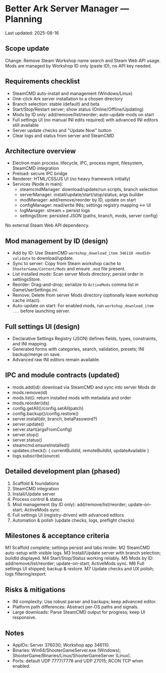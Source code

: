 # Better Ark Server Manager — Planning

Last updated: 2025-08-16

## Scope update

Change: Remove Steam Workshop name search and Steam Web API usage. Mods are managed by Workshop ID only (paste ID); no API key needed.

## Requirements checklist

- SteamCMD auto-install and management (Windows/Linux)
- One-click Ark server installation to a chosen directory
- Branch selection: stable (default) and beta
- Start/Stop/Restart server; show status (Online/Offline/Updating)
- Mods by ID only: add/remove/list/reorder; auto-update mods on start
- Full settings UI (no manual INI edits required) with advanced INI editors still available
- Server update checks and "Update Now" button
- Clear logs and status from server and SteamCMD

## Architecture overview

- Electron main process: lifecycle, IPC, process mgmt, filesystem, SteamCMD integration
- Preload: secure IPC bridge
- Renderer: HTML/CSS/JS UI (no heavy framework initially)
- Services (Node in main):
  - steamcmdManager: download/update/run scripts, branch selection
  - serverManager: install/update/start/stop/status; args builder
  - modManager: add/remove/reorder by ID, update on start
  - configManager: read/write INIs; settings registry mapping <-> UI
  - logManager: stream + persist logs
  - settingsStore: persisted JSON (paths, branch, mods, server config)

No external Steam Web API dependency.

## Mod management by ID (design)

- Add by ID: Use SteamCMD `workshop_download_item 346110 <modId> validate` to download/update.
- Sync to server: Copy from Steam workshop cache to `ShooterGame/Content/Mods` and ensure `.mod` file present.
- List installed mods: Scan server Mods directory; persist order in settingsStore.
- Reorder: Drag-and-drop; serialize to `ActiveMods` comma list in GameUserSettings.ini.
- Remove: Delete from server Mods directory (optionally leave workshop cache intact).
- Auto-update on start: For enabled mods, run `workshop_download_item ...` before launching server.

## Full settings UI (design)

- Declarative Settings Registry (JSON) defines fields, types, constraints, and INI mapping.
- Generated forms with categories, search, validation, presets; INI backup/merge on save.
- Advanced raw INI editors remain available.

## IPC and module contracts (updated)

- mods.add(id): download via SteamCMD and sync into server Mods dir
- mods.remove(id)
- mods.list(): return installed mods with metadata and order
- mods.reorder(ids)
- config.getAll()/config.setAll(patch)
- config.backup()/config.restore()
- server.install(dir, branch, betaPassword?)
- server.update()
- server.start(argsFromConfig)
- server.stop()
- server.status()
- steamcmd.ensureInstalled()
- updates.check(): { currentBuildId, remoteBuildId, updateAvailable }
- logs.subscribe(source)

## Detailed development plan (phased)

1) Scaffold & foundations
2) SteamCMD integration
3) Install/Update server
4) Process control & status
5) Mod management (by ID only): add/remove/list/reorder; update-on-start; ActiveMods sync
6) Full settings UI (registry-driven) with advanced editors
7) Automation & polish (update checks, logs, preflight checks)

## Milestones & acceptance criteria

M1 Scaffold complete; settings persist and tabs render.
M2 SteamCMD auto-setup with visible logs.
M3 Install/Update server with branch selection; buildId displayed.
M4 Start/Stop/Status working reliably.
M5 Mods by ID: add/remove/list/reorder; update-on-start; ActiveMods sync.
M6 Full settings UI shipped; backup & restore.
M7 Update checks and UX polish; logs filtering/export.

## Risks & mitigations

- INI complexity: Use robust parser and backups; keep advanced editor.
- Platform path differences: Abstract per-OS paths and signals.
- Large downloads: Parse SteamCMD output for progress; keep UI responsive.

## Notes

- AppIDs: Server 376030; Workshop app 346110.
- Binaries: Win64/ShooterGameServer.exe (Windows); ShooterGame/Binaries/Linux/ShooterGameServer (Linux).
- Ports: default UDP 7777/7778 and UDP 27015; RCON TCP when enabled.
